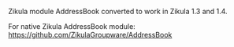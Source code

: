 Zikula module AddressBook converted to work in Zikula 1.3 and 1.4.

For native Zikula AddressBook module: https://github.com/ZikulaGroupware/AddressBook